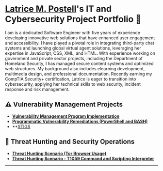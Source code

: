 # <a href="https://www.linkedin.com/in/latrice-m-postell-67901934/">Latrice M. Postell</a>'s IT and Cybersecurity Project Portfolio 🔐

I am is a dedicated Software Engineer with five years of experience developing innovative web solutions that have enhanced user engagement and accessibility. I have played a pivotal role in integrating third-party chat systems and launching global virtual agent solutions, leveraging her expertise in JavaScript, CSS, XML, and HTML. With experience working on government and private sector projects, including the Department of Homeland Security, I has managed secure content systems and optimized web structures. My background also includes elearning development, multimedia design, and professional documentation. Recently earning my CompTIA Security+ certification, Latrice is eager to transition into cybersecurity, applying her technical skills to web security, incident response and risk management.

## ⚠️ Vulnerability Management Projects

- **[Vulnerability Management Program Implementation](https://github.com/latricemp711/vulnerability-management-program/tree/main)**
- **[Programmatic Vulnerability Remediations (PowerShell and BASH)](#)**
-  **[STIGS](https://github.com/latricemp711/STIGS-/tree/STIGS) 

## 🚨 Threat Hunting and Security Operations

- **[Threat Hunting Scenario (Tor Browser Usage)](https://github.com/latricemp711/Threat-Hunting-Scenario-TOR-Project-Creation)**
- **[Threat Hunting Scenario - T1059 Command and Scripting Interpreter ](#)**

<hr/>


<!--
<img width="35" alt="image" src="https://github.com/user-attachments/assets/2f41c7cd-5ea8-4475-b451-a37161b6c3fb"> 
<img width="35" alt="image" src="https://github.com/user-attachments/assets/77649969-9910-4994-8b96-74a116cfb2a8">
-->
